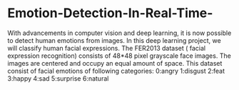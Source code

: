 # Emotion-Detection-In-Real-Time-
With advancements in computer vision and deep learning, it is now possible to detect human emotions from images. In this deep learning project, we will classify human facial expressions. 
The FER2013 dataset ( facial expression recognition) consists of 48*48 pixel grayscale face images. The images are centered and occupy an equal amount of space. This dataset consist of facial emotions of following categories:
0:angry
1:disgust
2:feat
3:happy
4:sad
5:surprise
6:natural

